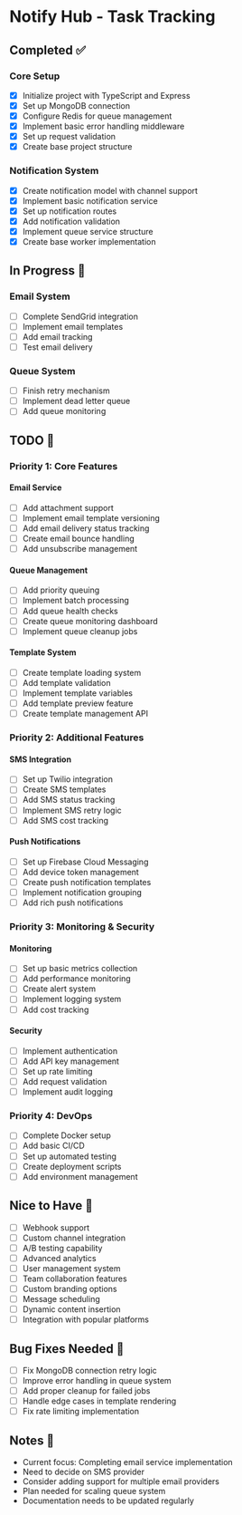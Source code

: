 # Notify Hub - Task Tracking

## Completed ✅

### Core Setup
- [x] Initialize project with TypeScript and Express
- [x] Set up MongoDB connection
- [x] Configure Redis for queue management
- [x] Implement basic error handling middleware
- [x] Set up request validation
- [x] Create base project structure

### Notification System
- [x] Create notification model with channel support
- [x] Implement basic notification service
- [x] Set up notification routes
- [x] Add notification validation
- [x] Implement queue service structure
- [x] Create base worker implementation

## In Progress 🚧

### Email System
- [ ] Complete SendGrid integration
- [ ] Implement email templates
- [ ] Add email tracking
- [ ] Test email delivery

### Queue System
- [ ] Finish retry mechanism
- [ ] Implement dead letter queue
- [ ] Add queue monitoring

## TODO 📝

### Priority 1: Core Features
#### Email Service
- [ ] Add attachment support
- [ ] Implement email template versioning
- [ ] Add email delivery status tracking
- [ ] Create email bounce handling
- [ ] Add unsubscribe management

#### Queue Management
- [ ] Add priority queuing
- [ ] Implement batch processing
- [ ] Add queue health checks
- [ ] Create queue monitoring dashboard
- [ ] Implement queue cleanup jobs

#### Template System
- [ ] Create template loading system
- [ ] Add template validation
- [ ] Implement template variables
- [ ] Add template preview feature
- [ ] Create template management API

### Priority 2: Additional Features
#### SMS Integration
- [ ] Set up Twilio integration
- [ ] Create SMS templates
- [ ] Add SMS status tracking
- [ ] Implement SMS retry logic
- [ ] Add SMS cost tracking

#### Push Notifications
- [ ] Set up Firebase Cloud Messaging
- [ ] Add device token management
- [ ] Create push notification templates
- [ ] Implement notification grouping
- [ ] Add rich push notifications

### Priority 3: Monitoring & Security
#### Monitoring
- [ ] Set up basic metrics collection
- [ ] Add performance monitoring
- [ ] Create alert system
- [ ] Implement logging system
- [ ] Add cost tracking

#### Security
- [ ] Implement authentication
- [ ] Add API key management
- [ ] Set up rate limiting
- [ ] Add request validation
- [ ] Implement audit logging

### Priority 4: DevOps
- [ ] Complete Docker setup
- [ ] Add basic CI/CD
- [ ] Set up automated testing
- [ ] Create deployment scripts
- [ ] Add environment management

## Nice to Have 🎯
- [ ] Webhook support
- [ ] Custom channel integration
- [ ] A/B testing capability
- [ ] Advanced analytics
- [ ] User management system
- [ ] Team collaboration features
- [ ] Custom branding options
- [ ] Message scheduling
- [ ] Dynamic content insertion
- [ ] Integration with popular platforms

## Bug Fixes Needed 🐛
- [ ] Fix MongoDB connection retry logic
- [ ] Improve error handling in queue system
- [ ] Add proper cleanup for failed jobs
- [ ] Handle edge cases in template rendering
- [ ] Fix rate limiting implementation

## Notes 📝
- Current focus: Completing email service implementation
- Need to decide on SMS provider
- Consider adding support for multiple email providers
- Plan needed for scaling queue system
- Documentation needs to be updated regularly


